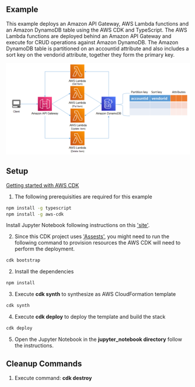 ## Example
This example deploys an Amazon API Gateway, AWS Lambda functions and an Amazon DynamoDB table using the AWS CDK and TypeScript. The AWS Lambda functions are deployed behind an Amazon API Gateway and execute for CRUD operations against Amazon DynamoDB. The Amazon DynamoDB table is partitioned on an accountid attribute and also includes a sort key on the vendorid attribute, together they form the primary key.


![architecture](./images/architecture_2.png "Architecture")

## Setup

[Getting started with AWS CDK](https://docs.aws.amazon.com/cdk/latest/guide/getting_started.html)

1. The following prerequisities are required for this example
  
```bash
npm install -g typescript
npm install -g aws-cdk
```

Install Jupyter Notebook following instructions on this ['site'](https://jupyter.org/install).

2. Since this CDK project uses ['Assests'](https://docs.aws.amazon.com/cdk/latest/guide/assets.html), you might need to run the following command to provision resources the AWS CDK will need to perform the deployment.

```bash 
cdk bootstrap
```

2. Install the dependencies

```bash
npm install
```

3. Execute **cdk synth** to synthesize as AWS CloudFormation template

```bash
cdk synth
```

4. Execute **cdk deploy** to deploy the template and build the stack

```bash
cdk deploy
```
5. Open the Jupyter Notebook in the **jupyter_notebook directory** follow the instructions.


## Cleanup Commands
1. Execute command: **cdk destroy**